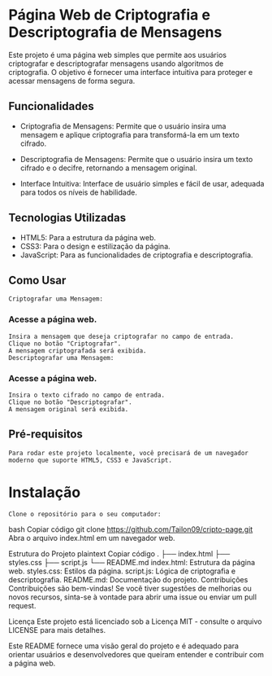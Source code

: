 # Página Web de Criptografia e Descriptografia de Mensagens
Este projeto é uma página web simples que permite aos usuários criptografar e descriptografar mensagens usando algoritmos de criptografia. O objetivo é fornecer uma interface intuitiva para proteger e acessar mensagens de forma segura.

## Funcionalidades
* Criptografia de Mensagens: Permite que o usuário insira uma mensagem e aplique criptografia para transformá-la em um texto cifrado.

* Descriptografia de Mensagens: Permite que o usuário insira um texto cifrado e o decifre, retornando a mensagem original.

* Interface Intuitiva: Interface de usuário simples e fácil de usar, adequada para todos os níveis de habilidade.

## Tecnologias Utilizadas
* HTML5: Para a estrutura da página web.
* CSS3: Para o design e estilização da página.
* JavaScript: Para as funcionalidades de criptografia e descriptografia.

## Como Usar
    Criptografar uma Mensagem:

### Acesse a página web.
    Insira a mensagem que deseja criptografar no campo de entrada.
    Clique no botão "Criptografar".
    A mensagem criptografada será exibida.
    Descriptografar uma Mensagem:

### Acesse a página web.
    Insira o texto cifrado no campo de entrada.
    Clique no botão "Descriptografar".
    A mensagem original será exibida.
## Pré-requisitos
    Para rodar este projeto localmente, você precisará de um navegador moderno que suporte HTML5, CSS3 e JavaScript.

# Instalação
    Clone o repositório para o seu computador:

bash
Copiar código
git clone https://github.com/Tailon09/cripto-page.git
Abra o arquivo index.html em um navegador web.

Estrutura do Projeto
plaintext
Copiar código
.
├── index.html
├── styles.css
├── script.js
└── README.md
index.html: Estrutura da página web.
styles.css: Estilos da página.
script.js: Lógica de criptografia e descriptografia.
README.md: Documentação do projeto.
Contribuições
Contribuições são bem-vindas! Se você tiver sugestões de melhorias ou novos recursos, sinta-se à vontade para abrir uma issue ou enviar um pull request.

Licença
Este projeto está licenciado sob a Licença MIT - consulte o arquivo LICENSE para mais detalhes.

Este README fornece uma visão geral do projeto e é adequado para orientar usuários e desenvolvedores que queiram entender e contribuir com a página web.